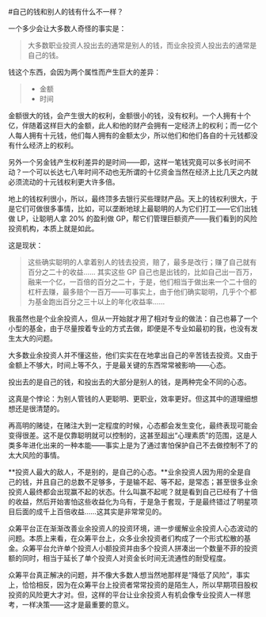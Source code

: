 #自己的钱和别人的钱有什么不一样？

一个多少会让大多数人奇怪的事实是：

> 大多数职业投资人投出去的通常是别人的钱，而业余投资人投出去的通常是自己的钱。

钱这个东西，会因为两个属性而产生巨大的差异：

> * 金额
> * 时间

金额很大的钱，会产生很大的权利，金额很小的钱，没有权利。一个人拥有十个亿，伴随着这样巨大的金额，此人和他的财产会拥有一定经济上的权利；而一亿个人每人拥有十元钱，他们每人拥有的金额太少，所以他们和他们各自的十元钱都没有什么经济上的权利。

另外一个另金钱产生权利差异的是时间——即，这样一笔钱究竟可以多长时间不动？一个可以长达七八年时间不动也无所谓的十亿资金当然在经济上比几天之内就必须流动的十元钱权利更大许多倍。

地上的钱权利很小，所以，最终顶多去银行买些理财产品。天上的钱权利很大，于是它们可做很多事情，比如，可以垄断地球上最聪明的人为它们打工——它们出钱做 LP，让聪明人拿 20% 的盈利做 GP，帮它们管理巨额资产——我们看到的风险投资机构，本质上就是如此。

这是现状：

> 这些确实聪明的人拿着别人的钱去投资，赔了，最多是改行；赚了自己就有百分之二十的收益…… 其实这些 GP 自己也是出钱的，比如自己出一百万，融来一个亿，一百倍的百分之二十，于是，他们相当于做出来一个二十倍的杠杆去赚，最多赔个一百万——可事实上，由于他们确实聪明，几乎个个都为基金跑出百分之三十以上的年化收益率……

我虽然也是个业余投资人，但从一开始就才用了相对专业的做法：自己也募了一个小型的基金，由于尽量按着专业的方式去做，即便是不专业如最初的我，也没有发生太大的问题。

大多数业余投资人并不懂这些，他们实实在在地拿出自己的辛苦钱去投资。又由于金额上不够大，时间上等不久，于是最关键的东西常常被影响——心态。

投出去的是自己的钱，和投出去的大部分是别人的钱，是两种完全不同的心态。

这真是个悖论：为别人管钱的人更聪明、更职业，效率更好。但这其中的道理细想想还是很清楚的。

再高明的赌徒，在赌注大到一定程度的时候，心态都会发生变化，最终表现可能会变得很差。这不是仅靠聪明就可以控制的，这甚至超出“心理素质”的范围，这是人类多年进化出来的一种本能——事实上是为了通过害怕保护自己不去做控制不了的太大风险的事情。

**投资人最大的敌人，不是别的，是自己的心态。**业余投资人因为用的全是自己的钱，并且自己的总数不足够多，于是输不起、等不起，是常态；甚至很多业余投资人最终都会出现赢不起的状态。什么叫赢不起呢？就是看到自己已经有了十倍的收益，然后开始害怕这些收益化为乌有，于是急于套现，于是最终错过了明星项目后面的成千上百倍收益……这其实是非常常见的。

众筹平台正在渐渐改善业余投资人的投资环境，进一步缓解业余投资人心态波动的问题。本质上来看，在众筹平台上，众多业余投资者们构成了一个形式松散的基金。众筹平台允许单个投资人小额投资并由多个投资人拼凑出一个数量不菲的投资额的同时，相当于延长了单个投资人对资金长时间无流通性的耐受程度。

众筹平台真正解决的问题，并不像大多数人想当然地那样是“降低了风险”，事实上，恰恰相反，因为在众筹平台上投资者常常投资的是陌生人，所以早期项目股权投资的风险更大才对。但，这样的平台让业余投资人有机会像专业投资人一样思考，一样决策——这才是最重要的意义。

